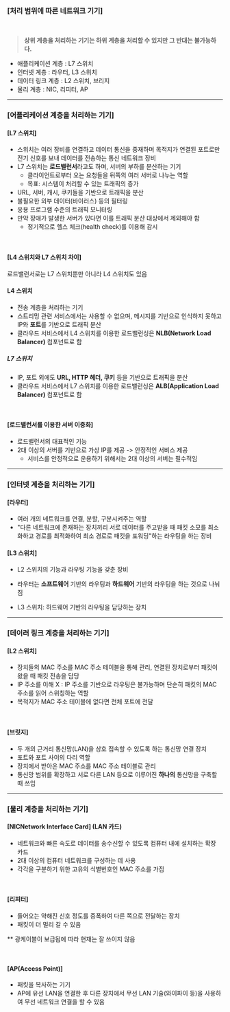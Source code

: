 ### [처리 범위에 따른 네트워크 기기]

<br/>

> **상위 계층을 처리하는 기기는 하위 계층을 처리할 수 있지만 그 반대는 불가능하다.**
> <br/>

- 애플리케이션 계층 : L7 스위치
- 인터넷 계층 : 라우터, L3 스위치
- 데이터 링크 계층 : L2 스위치, 브리지
- 물리 계층 : NIC, 리피터, AP

---

### [어플리케이션 계층을 처리하는 기기]

#### [L7 스위치]

- 스위치는 여러 장비를 연결하고 데이터 통신을 중재하며 목적지가 연결된 포트로만 전기 신호를 보내 데이터를 전송하는 통신 네트워크 장비
- L7 스위치는 **로드밸런서**라고도 하며, 서버의 부하를 분산하는 기기
  - 클라이언트로부터 오는 요청들을 뒤쪽의 여러 서버로 나누는 역할
  - 목표: 시스템이 처리할 수 있는 트래픽의 증가
- URL, 서버, 캐시, 쿠키들을 기반으로 트래픽을 분산
- 불필요한 외부 데이터(바이러스) 등의 필터링
- 응용 프로그램 수준의 트래픽 모니터링
- 만약 장애가 발생한 서버가 있다면 이를 트래픽 분산 대상에서 제외해야 함
  - 정기적으로 헬스 체크(health check)를 이용해 감시

​

#### [L4 스위치와 L7 스위치 차이]

로드밸런서로는 L7 스위치뿐만 아니라 L4 스위치도 있음

#### L4 스위치

- 전송 계층을 처리하는 기기
- 스트리밍 관련 서비스에서는 사용할 수 없으며, 메시지를 기반으로 인식하지 못하고 IP와 **포트**를 기반으로 트래픽 분산
- 클라우드 서비스에서 L4 스위치를 이용한 로드밸런싱은 **NLB(Network Load Balancer)** 컴포넌트로 함

##### L7 스위치

- IP, 포트 외에도 **URL, HTTP 헤더, 쿠키** 등을 기반으로 트래픽을 분산
- 클라우드 서비스에서 L7 스위치를 이용한 로드밸런싱은 **ALB(Application Load Balancer)** 컴포넌트로 함

​

#### [로드밸런서를 이용한 서버 이중화]

- 로드밸런서의 대표적인 기능
- 2대 이상의 서버를 기반으로 가상 IP를 제공 -> 안정적인 서비스 제공
  - 서비스를 안정적으로 운용하기 위해서는 2대 이상의 서버는 필수적임

---

### [인터넷 계층을 처리하는 기기]

#### [라우터]

- 여러 개의 네트워크를 연결, 분할, 구분시켜주는 역할
- "다른 네트워크에 존재하는 장치끼리 서로 데이터를 주고받을 때 패킷 소모를 최소화하고 경로를 최적화하여 최소 경로로 패킷을 포워딩"하는 라우팅을 하는 장비

#### [L3 스위치]

- L2 스위치의 기능과 라우팅 기능을 갖춘 장비

- 라우터는 **소프트웨어** 기반의 라우팅과 **하드웨어** 기반의 라우팅을 하는 것으로 나눠짐
- L3 스위치: 하드웨어 기반의 라우팅을 담당하는 장치

---

### [데이러 링크 계층을 처리하는 기기]

#### [L2 스위치]

- 장치들의 MAC 주소를 MAC 주소 테이블을 통해 관리, 연결된 장치로부터 패킷이 왔을 때 패킷 전송을 담당
- IP 주소를 이해 X : IP 주소를 기반으로 라우팅은 불가능하며 단순히 패킷의 MAC 주소를 읽어 스위칭하는 역할
- 목적지가 MAC 주소 테이블에 없다면 전체 포트에 전달

​

#### [브릿지]

- 두 개의 근거리 통신망(LAN)을 상호 접속할 수 있도록 하는 통신망 연결 장치
- 포트와 포트 사이의 다리 역할
- 장치에서 받아온 MAC 주소를 MAC 주소 테이블로 관리
- 통신망 범위를 확장하고 서로 다른 LAN 등으로 이루어진 **하나의** 통신망을 구축할 때 쓰임

---

### [물리 계층을 처리하는 기기]

#### [NICNetwork Interface Card] (LAN 카드)

- 네트워크와 빠른 속도로 데이터를 송수신할 수 있도록 컴퓨터 내에 설치하는 확장 카드
- 2대 이상의 컴퓨터 네트워크를 구성하는 데 사용
- 각각을 구분하기 위한 고유의 식별번호인 MAC 주소를 가짐

​

#### [리피터]

- 들어오는 약해진 신호 정도를 증폭하여 다른 쪽으로 전달하는 장치
- 패킷이 더 멀리 갈 수 있음
  <br/>

\*\* 광케이블이 보급됨에 따라 현재는 잘 쓰이지 않음

​

#### [AP(Access Point)]

- 패킷을 복사하는 기기
- AP에 유선 LAN을 연결한 후 다른 장치에서 무선 LAN 기술(와이파이 등)을 사용하여 무선 네트워크 연결을 할 수 있음
